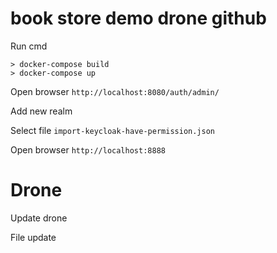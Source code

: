 # book store demo drone github

Run cmd

```
> docker-compose build
> docker-compose up
```

Open browser `http://localhost:8080/auth/admin/`

Add new realm 

Select file `import-keycloak-have-permission.json`

Open browser `http://localhost:8888`

# Drone

Update drone

File update